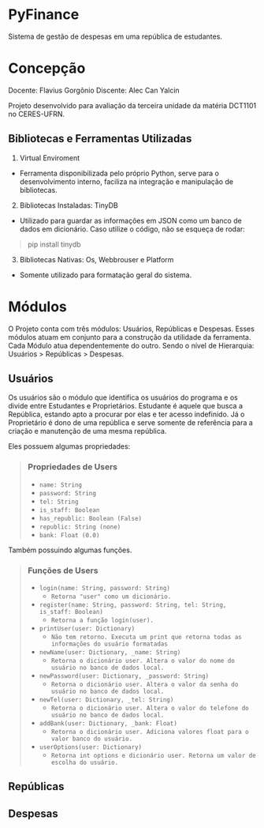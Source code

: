 # PyFinance
Sistema de gestão de despesas em uma república de estudantes.

# Concepção
Docente: Flavius Gorgônio
Discente: Alec Can Yalcin

Projeto desenvolvido para avaliação da terceira unidade da matéria DCT1101 no CERES-UFRN.

## Bibliotecas e Ferramentas Utilizadas
1. Virtual Enviroment
- Ferramenta disponibilizada pelo próprio Python, serve para o desenvolvimento interno, faciliza na integração e manipulação de bibliotecas.
2. Bibliotecas Instaladas: TinyDB
- Utilizado para guardar as informações em JSON como um banco de dados em dicionário. Caso utilize o código, não se esqueça de rodar:
> pip install tinydb
3. Bibliotecas Nativas: Os, Webbrouser e Platform
- Somente utilizado para formatação geral do sistema.

# Módulos
O Projeto conta com três módulos: Usuários, Repúblicas e Despesas. Esses módulos atuam em conjunto para a construção da utilidade da ferramenta.
Cada Módulo atua dependentemente do outro. Sendo o nível de Hierarquia: Usuários > Repúblicas > Despesas. 

## Usuários
Os usuários são o módulo que identifica os usuários do programa e os divide entre Estudantes e Proprietários. Estudante é aquele que busca a República, estando apto
a procurar por elas e ter acesso indefinido. Já o Proprietário é dono de uma república e serve somente de referência para a criação e manutenção de uma mesma república. 

Eles possuem algumas propriedades:
> ### Propriedades de Users
> - ```name: String```
> - ```password: String```
> - ```tel: String```
> - ```is_staff: Boolean```
> - ```has_republic: Boolean (False)```
> - ```republic: String (none)```
> - ```bank: Float (0.0)```

Também possuindo algumas funções.
> ### Funções de Users
> - ```login(name: String, password: String)```
>   - ```Retorna "user" como um dicionário.```
> - ```register(name: String, password: String, tel: String, is_staff: Boolean)```
>   - ```Retorna a função login(user).```
> - ```printUser(user: Dictionary)```
>   - ```Não tem retorno. Executa um print que retorna todas as informações do usuário formatadas```
> - ```newName(user: Dictionary, _name: String)```
>   - ```Retorna o dicionário user. Altera o valor do nome do usuário no banco de dados local.```
> - ```newPassword(user: Dictionary, _password: String)```
>   - ```Retorna o dicionário user. Altera o valor da senha do usuário no banco de dados local.```
> - ```newTel(user: Dictionary, _tel: String)```
>   - ```Retorna o dicionário user. Altera o valor do telefone do usuário no banco de dados local.```
> - ```addBank(user: Dictionary, _bank: Float)```
>   - ```Retorna o dicionário user. Adiciona valores float para o valor banco do usuário.```
> - ```userOptions(user: Dictionary)```
>   - ```Retorna int options e dicionário user. Retorna um valor de escolha do usuário.```

## Repúblicas

## Despesas

